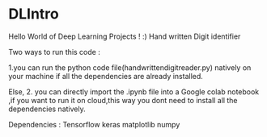 # DLIntro
Hello World of Deep Learning Projects ! :) Hand written Digit identifier

Two ways to run this code :

1.you can run the python code file(handwrittendigitreader.py) natively on your machine if all the dependencies are already installed.

Else,
2. you can directly import the .ipynb file into a Google colab notebook ,if you want to run it on cloud,this way you dont need to install all the dependencies natively.

Dependencies :
Tensorflow
keras
matplotlib
numpy
